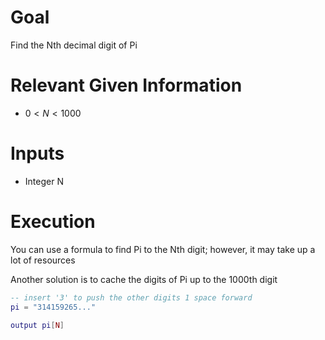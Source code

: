 # Goal
Find the Nth decimal digit of Pi

# Relevant Given Information
- $0 < N < 1000$

# Inputs
- Integer N

# Execution
You can use a formula to find Pi to the Nth digit; however, it may take up a lot of resources

Another solution is to cache the digits of Pi up to the 1000th digit

```lua
-- insert '3' to push the other digits 1 space forward
pi = "314159265..."

output pi[N]
```